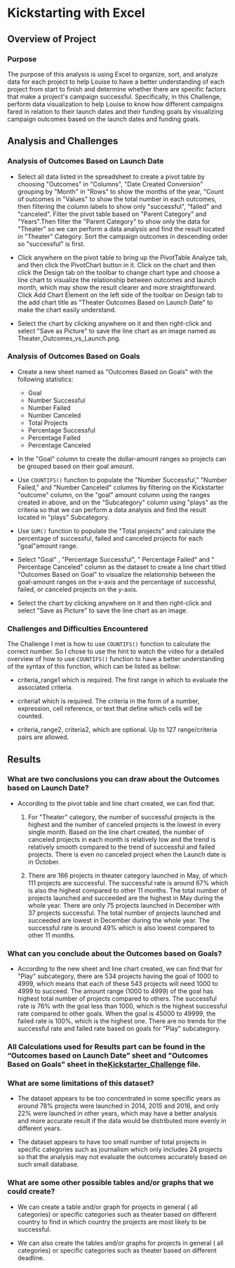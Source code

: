 # Kickstarting with Excel

## Overview of Project

### Purpose

The purpose of this analysis is using Excel to organize, sort, and analyze data for each project to help Louise to have a better understanding of each project from start to finish and determine whether there are specific factors that make a project's campaign successful. Specifically, in this Challenge, perform data visualization to help Louise to know how different campaigns fared in relation to their launch dates and their funding goals by visualizing campaign outcomes based on the launch dates and funding goals.

## Analysis and Challenges

### Analysis of Outcomes Based on Launch Date

* Select all data listed in the spreadsheet to create a pivot table by choosing "Outcomes" in "Columns", "Date Created Conversion" grouping by "Month" in "Rows" to show the months of the year, "Count of outcomes in "Values" to show the total number in each outcomes, then filtering the column labels to show only "successful", "failed" and "canceled". Filter the pivot table based on "Parent Category" and "Years".Then filter the "Parent Category" to show only the data for "Theater" so we can perform a data analysis and find the result located in "Theater" Category. Sort the campaign outcomes in descending order so "successful" is first.

* Click anywhere on the pivot table to bring up the PivotTable Analyze tab, and then click the PivotChart button in it. Click on the chart and then click the Design tab on the toolbar to change chart type and choose a line chart to visualize the relationship between outcomes and launch month, which may show the result clearer and more straightforward. Click Add Chart Element on the left side of the toolbar on Design tab to the add chart title as "Theater Outcomes Based on Launch Date" to make the chart easily understand.

* Select the chart by clicking anywhere on it and then right-click and select "Save as Picture" to save the line chart as an image named as Theater_Outcomes_vs_Launch.png.


### Analysis of Outcomes Based on Goals

* Create a new sheet named as "Outcomes Based on Goals" with the following statistics:
  * Goal
  * Number Successful
  * Number Failed
  * Number Canceled
  * Total Projects
  * Percentage Successful
  * Percentage Failed
  * Percentage Canceled

* In the "Goal" column to create the dollar-amount ranges so projects can be grouped based on their goal amount.

* Use `COUNTIFS()` function to populate the "Number Successful," "Number Failed," and "Number Canceled" columns by filtering on the Kickstarter "outcome" column, on the "goal" amount column using the ranges created in above, and on the "Subcategory" column using "plays" as the criteria so that we can perform a data analysis and find the result located in "plays" Subcategory.

* Use `SUM()` function to populate the "Total projects" and calculate the percentage of successful, failed and canceled projects for each "goal"amount range.

* Select "Goal" , "Percentage Successful", " Percentage Failed" and " Percentage Canceled" column as the dataset to create a line chart titled "Outcomes Based on Goal" to visualize the relationship between the goal-amount ranges on the x-axis and the percentage of successful, failed, or canceled projects on the y-axis.

* Select the chart by clicking anywhere on it and then right-click and select "Save as Picture" to save the line chart as an image.

### Challenges and Difficulties Encountered

The Challenge I met is how to use `COUNTIFS()` function to calculate the correct number. So I chose to use the hint to watch the video for a detailed overview of how to use `COUNTIFS()` function to have a better understanding of the syntax of this function, which can be listed as bellow:

  * criteria_range1 which is required. The first range in which to evaluate the associated criteria.

  * criteria1 which is required. The criteria in the form of a number, expression, cell reference, or text that define which cells will be counted.

  * criteria_range2, criteria2, which are optional. Up to 127 range/criteria pairs are allowed.

## Results

### What are two conclusions you can draw about the Outcomes based on Launch Date?

* According to the pivot table and line chart created, we can find that:

  1. For "Theater" category, the number of successful projects is the highest and the number of canceled projects is the lowest in every single month. Based on the line chart created, the number of canceled projects in each month is relatively low and the trend is relatively smooth compared to the trend of successful and failed projects. There is even no canceled project when the Launch date is in October.

  2. There are 166 projects in theater category launched in May, of which 111 projects are successful. The successful rate is around 67% which is also the highest compared to other 11 months. The total number of projects launched and succeeded are the highest in May during the whole year. There are only 75 projects launched in December with 37 projects successful. The total number of projects launched and succeeded are lowest in December during the whole year. The successful rate is around 49% which is also lowest compared to other 11 months.

### What can you conclude about the Outcomes based on Goals?

* According to the new sheet and line chart created, we can find that for "Play" subcategory, there are 534 projects having the goal of 1000 to 4999, which means that each of these 543 projects will need 1000 to 4999 to succeed. The amount range (1000 to 4999) of the goal has highest total number of projects compared to others. The successful rate is 76% with the goal less than 1000, which is the highest successful rate compared to other goals. When the goal is 45000 to 49999, the failed rate is 100%, which is the highest one. There are no trends for the successful rate and failed rate based on goals for "Play" subcategory.

### All Calculations used for Results part can be found in the “Outcomes based on Launch Date” sheet and "Outcomes Based on Goals" sheet in the[Kickstarter_Challenge](https://github.com/ningci0723/kickstarter--analysis/blob/main/Kickstarter_Challenge.xlsx) file.

### What are some limitations of this dataset?

* The dataset appears to be too concentrated in some specific years as around 78% projects were launched in 2014, 2015 and 2016, and only 22% were launched in other years, which may have a better analysis and more accurate result if the data would be distributed more evenly in different years.

* The dataset appears to have too small number of total projects in specific categories such as journalism which only includes 24 projects so that the analysis may not evaluate the outcomes accurately based on such small database.

### What are some other possible tables and/or graphs that we could create?

* We can create a table and/or graph for projects in general ( all categories) or specific categories such as theater based on different country to find in which country the projects are most likely to be successful.

* We can also create the tables and/or graphs for projects in general ( all categories) or specific categories such as theater based on different deadline.
